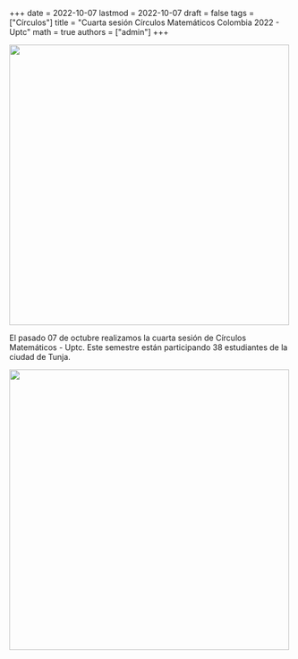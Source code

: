+++
date      = 2022-10-07
lastmod   = 2022-10-07
draft     = false
tags      = ["Círculos"]
title     = "Cuarta sesión Círculos Matemáticos Colombia 2022 - Uptc"
math      = true
authors   = ["admin"]
+++

<img src="https://matematicas.netlify.app/img/2022-10-07-Circulos1.jpeg"  width="500">

El pasado 07 de octubre realizamos la cuarta sesión de Círculos Matemáticos - Uptc. Este semestre están participando 38 estudiantes de la ciudad de Tunja. 

<img src="https://matematicas.netlify.app/img/2022-10-07-Circulos2.jpeg"  width="500">
